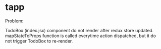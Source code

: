 # tapp

Problem:

TodoBox (index.jsx) component do not render after redux store updated.
mapStateToProps function is called everytime action dispatched, but it do not trigger TodoBox to re-render.
